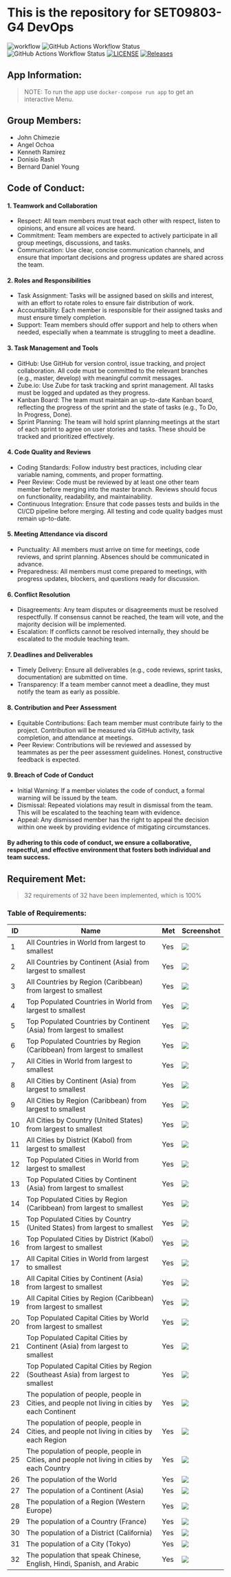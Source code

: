# This is the repository for SET09803-G4 DevOps

![workflow](https://github.com/OchoaStdnt/SET09804-G4/actions/workflows/main.yml/badge.svg)
![GitHub Actions Workflow Status](https://img.shields.io/github/actions/workflow/status/OchoaStdnt/SET09804-G4/main.yml?branch=master&label=Master%20Build)
![GitHub Actions Workflow Status](https://img.shields.io/github/actions/workflow/status/OchoaStdnt/SET09804-G4/main.yml?branch=master&label=Develop%20Build)
[![LICENSE](https://img.shields.io/github/license/OchoaStdnt/SET09804-G4.svg?style=flat-square)](https://github.com/OchoaStdnt/SET09804-G4/blob/master/LICENSE)
[![Releases](https://img.shields.io/github/release/OchoaStdnt/SET09804-G4/all.svg?style=flat-square)](https://github.com/OchoaStdnt/SET09804-G4/releases)

## App Information:

> NOTE: To run the app use ```docker-compose run app``` to get an interactive Menu. 

## Group Members:
- John Chimezie
- Angel Ochoa
- Kenneth Ramirez
- Donisio Rash
- Bernard Daniel Young

## Code of Conduct:
#### 1. Teamwork and Collaboration
- Respect: All team members must treat each other with respect, listen to opinions, and ensure all voices are heard.
- Commitment: Team members are expected to actively participate in all group meetings, discussions, and tasks.
- Communication: Use clear, concise communication channels, and ensure that important decisions and progress updates are shared across the team.

#### 2. Roles and Responsibilities
- Task Assignment: Tasks will be assigned based on skills and interest, with an effort to rotate roles to ensure fair distribution of work.
- Accountability: Each member is responsible for their assigned tasks and must ensure timely completion.
- Support: Team members should offer support and help to others when needed, especially when a teammate is struggling to meet a deadline.

#### 3. Task Management and Tools
- GitHub: Use GitHub for version control, issue tracking, and project collaboration. All code must be committed to the relevant branches (e.g., master, develop) with meaningful commit messages.
- Zube.io: Use Zube for task tracking and sprint management. All tasks must be logged and updated as they progress.
- Kanban Board: The team must maintain an up-to-date Kanban board, reflecting the progress of the sprint and the state of tasks (e.g., To Do, In Progress, Done).
- Sprint Planning: The team will hold sprint planning meetings at the start of each sprint to agree on user stories and tasks. These should be tracked and prioritized effectively.

#### 4. Code Quality and Reviews
- Coding Standards: Follow industry best practices, including clear variable naming, comments, and proper formatting.
- Peer Review: Code must be reviewed by at least one other team member before merging into the master branch. Reviews should focus on functionality, readability, and maintainability.
- Continuous Integration: Ensure that code passes tests and builds in the CI/CD pipeline before merging. All testing and code quality badges must remain up-to-date.

#### 5. Meeting Attendance via discord
- Punctuality: All members must arrive on time for meetings, code reviews, and sprint planning. Absences should be communicated in advance.
- Preparedness: All members must come prepared to meetings, with progress updates, blockers, and questions ready for discussion.

#### 6. Conflict Resolution
- Disagreements: Any team disputes or disagreements must be resolved respectfully. If consensus cannot be reached, the team will vote, and the majority decision will be implemented.
- Escalation: If conflicts cannot be resolved internally, they should be escalated to the module teaching team.

#### 7. Deadlines and Deliverables
- Timely Delivery: Ensure all deliverables (e.g., code reviews, sprint tasks, documentation) are submitted on time.
- Transparency: If a team member cannot meet a deadline, they must notify the team as early as possible.

#### 8. Contribution and Peer Assessment
- Equitable Contributions: Each team member must contribute fairly to the project. Contribution will be measured via GitHub activity, task completion, and attendance at meetings.
- Peer Review: Contributions will be reviewed and assessed by teammates as per the peer assessment guidelines. Honest, constructive feedback is expected.

#### 9. Breach of Code of Conduct
- Initial Warning: If a member violates the code of conduct, a formal warning will be issued by the team.
- Dismissal: Repeated violations may result in dismissal from the team. This will be escalated to the teaching team with evidence.
- Appeal: Any dismissed member has the right to appeal the decision within one week by providing evidence of mitigating circumstances.

####   By adhering to this code of conduct, we ensure a collaborative, respectful, and effective environment that fosters both individual and team success.

## Requirement Met:
> 32 requirements of 32 have been implemented, which is 100%

### Table of Requirements: 
| ID | Name                                                                                          | Met | Screenshot            |
|----|-----------------------------------------------------------------------------------------------|-----|-----------------------|
| 1  | All Countries in World from largest to smallest                                               | Yes | ![](TablesIMG/1.jpg)  |
| 2  | All Countries by Continent (Asia) from largest to smallest                                    | Yes | ![](TablesIMG/2.jpg)  |
| 3  | All Countries by Region (Caribbean) from largest to smallest                                  | Yes | ![](TablesIMG/3.jpg)  |
| 4  | Top Populated Countries in World from largest to smallest                                     | Yes | ![](TablesIMG/4.jpg)  |
| 5  | Top Populated Countries by Continent (Asia) from largest to smallest                          | Yes | ![](TablesIMG/5.jpg)  |
| 6  | Top Populated Countries by Region (Caribbean) from largest to smallest                        | Yes | ![](TablesIMG/6.jpg)  |
| 7  | All Cities in World from largest to smallest                                                  | Yes | ![](TablesIMG/7.jpg)  |
| 8  | All Cities by Continent (Asia) from largest to smallest                                       | Yes | ![](TablesIMG/8.jpg)  |
| 9  | All Cities by Region (Caribbean) from largest to smallest                                     | Yes | ![](TablesIMG/9.jpg)  |
| 10 | All Cities by Country (United States) from largest to smallest                                | Yes | ![](TablesIMG/10.jpg) |
| 11 | All Cities by District (Kabol) from largest to smallest                                       | Yes | ![](TablesIMG/11.jpg) |
| 12 | Top Populated Cities in World from largest to smallest                                        | Yes | ![](TablesIMG/12.jpg) |
| 13 | Top Populated Cities by Continent (Asia) from largest to smallest                             | Yes | ![](TablesIMG/13.jpg) |
| 14 | Top Populated Cities by Region (Caribbean) from largest to smallest                           | Yes | ![](TablesIMG/14.jpg) |
| 15 | Top Populated Cities by Country (United States) from largest to smallest                      | Yes | ![](TablesIMG/15.jpg) |
| 16 | Top Populated Cities by District (Kabol) from largest to smallest                             | Yes | ![](TablesIMG/16.jpg) |
| 17 | All Capital Cities in World from largest to smallest                                          | Yes | ![](TablesIMG/17.jpg) |
| 18 | All Capital Cities by Continent (Asia) from largest to smallest                               | Yes | ![](TablesIMG/18.jpg) |
| 19 | All Capital Cities by Region (Caribbean) from largest to smallest                             | Yes | ![](TablesIMG/19.jpg) |
| 20 | Top Populated Capital Cities by World from largest to smallest                                | Yes | ![](TablesIMG/20.jpg) |
| 21 | Top Populated Capital Cities by Continent (Asia) from largest to smallest                     | Yes | ![](TablesIMG/21.jpg) |
| 22 | Top Populated Capital Cities by Region (Southeast Asia) from largest to smallest              | Yes | ![](TablesIMG/22.jpg) |
| 23 | The population of people, people in Cities, and people not living in cities by each Continent | Yes | ![](TablesIMG/23.jpg) |
| 24 | The population of people, people in Cities, and people not living in cities by each Region    | Yes | ![](TablesIMG/24.jpg) |
| 25 | The population of people, people in Cities, and people not living in cities by each Country   | Yes | ![](TablesIMG/25.jpg) |
| 26 | The population of the World                                                                   | Yes | ![](TablesIMG/26.jpg) |
| 27 | The population of a Continent (Asia)                                                          | Yes | ![](TablesIMG/27.jpg) |
| 28 | The population of a Region (Western Europe)                                                   | Yes | ![](TablesIMG/28.jpg) |
| 29 | The population of a Country (France)                                                          | Yes | ![](TablesIMG/29.jpg) |
| 30 | The population of a District (California)                                                     | Yes | ![](TablesIMG/30.jpg) |
| 31 | The population of a City (Tokyo)                                                              | Yes | ![](TablesIMG/31.jpg) |
| 32 | The population that speak Chinese, English, Hindi, Spanish, and Arabic                        | Yes | ![](TablesIMG/32.jpg) |



